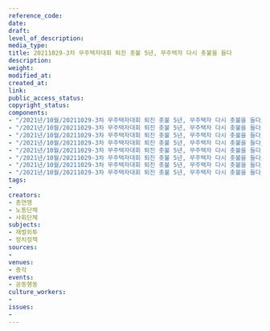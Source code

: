 ```yaml
---
reference_code: 
date: 
draft: 
level_of_description: 
media_type: 
title: 20211029-3차 무주택자대회 퇴진 촛불 5년, 무주택자 다시 촛불을 들다
description: 
weight: 
modified_at: 
created_at: 
link: 
public_access_status: 
copyright_status: 
components:
- "/2021년/10월/20211029-3차 무주택자대회 퇴진 촛불 5년, 무주택자 다시 촛불을 들다/photo_2021-11-01_13-40-43.jpg"
- "/2021년/10월/20211029-3차 무주택자대회 퇴진 촛불 5년, 무주택자 다시 촛불을 들다/photo_2021-11-01_13-40-38.jpg"
- "/2021년/10월/20211029-3차 무주택자대회 퇴진 촛불 5년, 무주택자 다시 촛불을 들다/photo_2021-11-01_13-40-31.jpg"
- "/2021년/10월/20211029-3차 무주택자대회 퇴진 촛불 5년, 무주택자 다시 촛불을 들다/photo_2021-11-01_13-40-41.jpg"
- "/2021년/10월/20211029-3차 무주택자대회 퇴진 촛불 5년, 무주택자 다시 촛불을 들다/photo_2021-11-01_13-40-24.jpg"
- "/2021년/10월/20211029-3차 무주택자대회 퇴진 촛불 5년, 무주택자 다시 촛불을 들다/photo_2021-11-01_13-40-36.jpg"
- "/2021년/10월/20211029-3차 무주택자대회 퇴진 촛불 5년, 무주택자 다시 촛불을 들다/photo_2021-11-01_13-40-28.jpg"
- "/2021년/10월/20211029-3차 무주택자대회 퇴진 촛불 5년, 무주택자 다시 촛불을 들다/photo_2021-11-01_13-40-34.jpg"
tags:
- 
creators:
- 총연맹
- 노동단체
- 사회단체
subjects:
- 재벌외투
- 정치정책
sources:
- 
venues:
- 종각
events:
- 공동행동
culture_workers:
- 
issues:
- 
---
```

